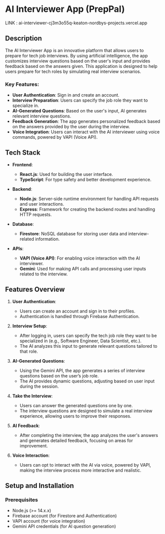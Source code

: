 # AI Interviewer App (PrepPal)
LINK : ai-interviewer-cj3m3o55q-keaton-nordbys-projects.vercel.app

## Description

The AI Interviewer App is an innovative platform that allows users to prepare for tech job interviews. By using artificial intelligence, the app customizes interview questions based on the user's input and provides feedback based on the answers given. This application is designed to help users prepare for tech roles by simulating real interview scenarios.

### Key Features:
- **User Authentication**: Sign in and create an account.
- **Interview Preparation**: Users can specify the job role they want to specialize in.
- **AI-Generated Questions**: Based on the user's input, AI generates relevant interview questions.
- **Feedback Generation**: The app generates personalized feedback based on the answers provided by the user during the interview.
- **Voice Integration**: Users can interact with the AI interviewer using voice commands, powered by VAPI (Voice API).

## Tech Stack

- **Frontend**: 
  - **React.js**: Used for building the user interface.
  - **TypeScript**: For type safety and better development experience.

- **Backend**: 
  - **Node.js**: Server-side runtime environment for handling API requests and user interactions.
  - **Express**: Framework for creating the backend routes and handling HTTP requests.

- **Database**: 
  - **Firestore**: NoSQL database for storing user data and interview-related information.

- **APIs**:
  - **VAPI (Voice API)**: For enabling voice interaction with the AI interviewer.
  - **Gemini**: Used for making API calls and processing user inputs related to the interview.

## Features Overview

1. **User Authentication**:
   - Users can create an account and sign in to their profiles.
   - Authentication is handled through Firebase Authentication.

2. **Interview Setup**:
   - After logging in, users can specify the tech job role they want to be specialized in (e.g., Software Engineer, Data Scientist, etc.).
   - The AI analyzes this input to generate relevant questions tailored to that role.

3. **AI-Generated Questions**:
   - Using the Gemini API, the app generates a series of interview questions based on the user’s job role.
   - The AI provides dynamic questions, adjusting based on user input during the session.

4. **Take the Interview**:
   - Users can answer the generated questions one by one.
   - The interview questions are designed to simulate a real interview experience, allowing users to improve their responses.

5. **AI Feedback**:
   - After completing the interview, the app analyzes the user's answers and generates detailed feedback, focusing on areas for improvement.

6. **Voice Interaction**:
   - Users can opt to interact with the AI via voice, powered by VAPI, making the interview process more interactive and realistic.

## Setup and Installation

### Prerequisites
- Node.js (>= 14.x.x)
- Firebase account (for Firestore and Authentication)
- VAPI account (for voice integration)
- Gemini API credentials (for AI question generation)
